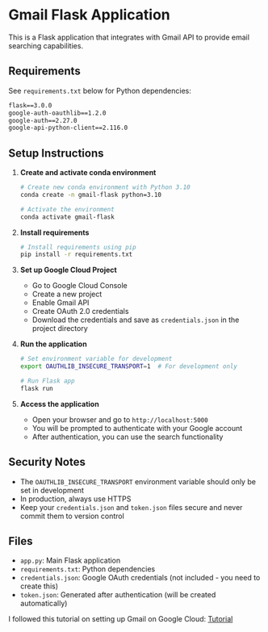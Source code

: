 # Gmail Flask Application

This is a Flask application that integrates with Gmail API to provide email searching capabilities.

## Requirements

See `requirements.txt` below for Python dependencies:

```txt
flask==3.0.0
google-auth-oauthlib==1.2.0
google-auth==2.27.0
google-api-python-client==2.116.0
```

## Setup Instructions

1. **Create and activate conda environment**
   ```bash
   # Create new conda environment with Python 3.10
   conda create -n gmail-flask python=3.10
   
   # Activate the environment
   conda activate gmail-flask
   ```

2. **Install requirements**
   ```bash
   # Install requirements using pip
   pip install -r requirements.txt
   ```

3. **Set up Google Cloud Project**
   - Go to Google Cloud Console
   - Create a new project
   - Enable Gmail API
   - Create OAuth 2.0 credentials
   - Download the credentials and save as `credentials.json` in the project directory

4. **Run the application**
   ```bash
   # Set environment variable for development
   export OAUTHLIB_INSECURE_TRANSPORT=1  # For development only
   
   # Run Flask app
   flask run
   ```

5. **Access the application**
   - Open your browser and go to `http://localhost:5000`
   - You will be prompted to authenticate with your Google account
   - After authentication, you can use the search functionality

## Security Notes
- The `OAUTHLIB_INSECURE_TRANSPORT` environment variable should only be set in development
- In production, always use HTTPS
- Keep your `credentials.json` and `token.json` files secure and never commit them to version control

## Files
- `app.py`: Main Flask application
- `requirements.txt`: Python dependencies
- `credentials.json`: Google OAuth credentials (not included - you need to create this)
- `token.json`: Generated after authentication (will be created automatically)


I followed this tutorial on setting up Gmail on Google Cloud: [Tutorial](https://www.youtube.com/watch?v=7E3NNxeXiys&embeds_referring_euri=https%3A%2F%2Fwww.google.com%2Fsearch%3Fsca_esv%3Debc5f503c41e575a%26sxsrf%3DADLYWIIQp87xtIlBzCiHJFnI6Ivgj5Na_A%3A1730593913321%26q%3Dgmail%2Bapi%26tbm%3Dvi&source_ve_path=Mjg2NjY) 
